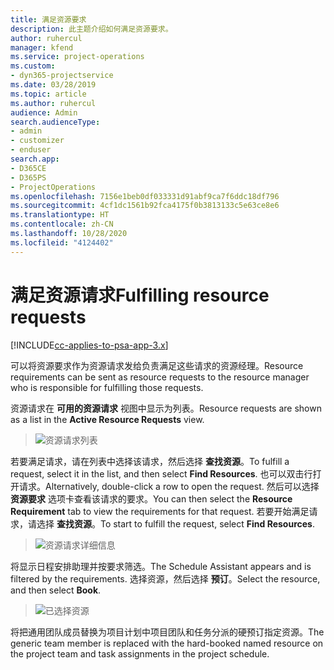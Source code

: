 ```yaml
---
title: 满足资源要求
description: 此主题介绍如何满足资源要求。
author: ruhercul
manager: kfend
ms.service: project-operations
ms.custom:
- dyn365-projectservice
ms.date: 03/28/2019
ms.topic: article
ms.author: ruhercul
audience: Admin
search.audienceType:
- admin
- customizer
- enduser
search.app:
- D365CE
- D365PS
- ProjectOperations
ms.openlocfilehash: 7156e1beb0df033331d91abf9ca7f6ddc18df796
ms.sourcegitcommit: 4cf1dc1561b92fca4175f0b3813133c5e63ce8e6
ms.translationtype: HT
ms.contentlocale: zh-CN
ms.lasthandoff: 10/28/2020
ms.locfileid: "4124402"
---
```

# <a name="fulfilling-resource-requests"></a><span data-ttu-id="bd759-103">满足资源请求</span><span class="sxs-lookup"><span data-stu-id="bd759-103">Fulfilling resource requests</span></span>

[!INCLUDE[cc-applies-to-psa-app-3.x](../includes/cc-applies-to-psa-app-3x.md)]

<span data-ttu-id="bd759-104">可以将资源要求作为资源请求发给负责满足这些请求的资源经理。</span><span class="sxs-lookup"><span data-stu-id="bd759-104">Resource requirements can be sent as resource requests to the resource manager who is responsible for fulfilling those requests.</span></span>

<span data-ttu-id="bd759-105">资源请求在 **可用的资源请求** 视图中显示为列表。</span><span class="sxs-lookup"><span data-stu-id="bd759-105">Resource requests are shown as a list in the **Active Resource Requests** view.</span></span>

> ![资源请求列表](media/Resource-Management-image59.png)

<span data-ttu-id="bd759-107">若要满足请求，请在列表中选择该请求，然后选择 **查找资源**。</span><span class="sxs-lookup"><span data-stu-id="bd759-107">To fulfill a request, select it in the list, and then select **Find Resources**.</span></span> <span data-ttu-id="bd759-108">也可以双击行打开请求。</span><span class="sxs-lookup"><span data-stu-id="bd759-108">Alternatively, double-click a row to open the request.</span></span> <span data-ttu-id="bd759-109">然后可以选择 **资源要求** 选项卡查看该请求的要求。</span><span class="sxs-lookup"><span data-stu-id="bd759-109">You can then select the **Resource Requirement** tab to view the requirements for that request.</span></span> <span data-ttu-id="bd759-110">若要开始满足请求，请选择 **查找资源**。</span><span class="sxs-lookup"><span data-stu-id="bd759-110">To start to fulfill the request, select **Find Resources**.</span></span>

> ![资源请求详细信息](media/Resource-Management-image60.png)

<span data-ttu-id="bd759-112">将显示日程安排助理并按要求筛选。</span><span class="sxs-lookup"><span data-stu-id="bd759-112">The Schedule Assistant appears and is filtered by the requirements.</span></span> <span data-ttu-id="bd759-113">选择资源，然后选择 **预订**。</span><span class="sxs-lookup"><span data-stu-id="bd759-113">Select the resource, and then select **Book**.</span></span>

> ![已选择资源](media/Resource-Management-image61.png)

<span data-ttu-id="bd759-115">将把通用团队成员替换为项目计划中项目团队和任务分派的硬预订指定资源。</span><span class="sxs-lookup"><span data-stu-id="bd759-115">The generic team member is replaced with the hard-booked named resource on the project team and task assignments in the project schedule.</span></span>
